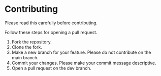 # Contributing
Please read this carefully before contributing.

Follow these steps for opening a pull request.

1. Fork the repository.
2. Clone the fork.
3. Make a new branch for your feature. Please do not contribute on the main branch.
4. Commit your changes. Please make your commit message descriptive.
5. Open a pull request on the dev branch.
